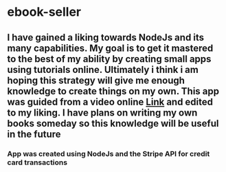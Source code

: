 # ebook-seller

## I have gained a liking towards NodeJs and its many capabilities. My goal is to get it mastered to the best of my ability by creating small apps using tutorials online. Ultimately i think i am hoping this strategy will give me enough knowledge to create things on my own. This app was guided from a video online [Link](https://www.youtube.com/watch?v=QT3_zT97_1g) and edited to my liking. I have plans on writing my own books someday so this knowledge will be useful in the future

### App was created using NodeJs and the Stripe API for credit card transactions


